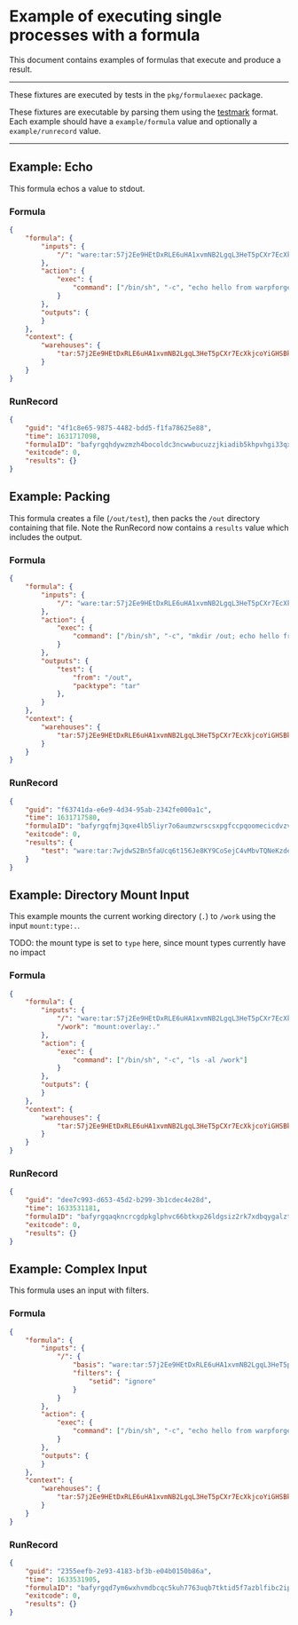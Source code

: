 Example of executing single processes with a formula
====================================================

This document contains examples of formulas that execute and produce a result.

---

These fixtures are executed by tests in the `pkg/formulaexec` package.

These fixtures are executable by parsing them using
the [testmark](https://github.com/warpfork/go-testmark) format.
Each example should have a `example/formula` value and optionally a
`example/runrecord` value.

---

## Example: Echo

This formula echos a value to stdout.

### Formula

[testmark]:# (echo/formula)
```json
{
	"formula": {
		"inputs": {
			"/": "ware:tar:57j2Ee9HEtDxRLE6uHA1xvmNB2LgqL3HeT5pCXr7EcXkjcoYiGHSBkFyKqQuHFyGPN"
		},
		"action": {
			"exec": {
				"command": ["/bin/sh", "-c", "echo hello from warpforge!"]
			}
		},
		"outputs": {
		}
	},
	"context": {
		"warehouses": {
			"tar:57j2Ee9HEtDxRLE6uHA1xvmNB2LgqL3HeT5pCXr7EcXkjcoYiGHSBkFyKqQuHFyGPN": "https://dl-cdn.alpinelinux.org/alpine/v3.15/releases/x86_64/alpine-minirootfs-3.15.0-x86_64.tar.gz"
		}
	}
}
```

### RunRecord

[testmark]:# (echo/runrecord)
```json
{
	"guid": "4f1c8e65-9875-4482-bdd5-f1fa78625e88",
	"time": 1631717098,
	"formulaID": "bafyrgqhdywzmzh4bocoldc3ncwwbucuzzjkiadib5khpvhgi33qx7k63kg5i53rmszd6t2a7agdue6vuihjwx7whvciiktkwytczeronejynk",
	"exitcode": 0,
	"results": {}
}
```

## Example: Packing

This formula creates a file (`/out/test`), then packs the `/out` directory containing that file.
Note the RunRecord now contains a `results` value which includes the output.

### Formula
[testmark]:# (pack/formula)
```json
{
	"formula": {
		"inputs": {
			"/": "ware:tar:57j2Ee9HEtDxRLE6uHA1xvmNB2LgqL3HeT5pCXr7EcXkjcoYiGHSBkFyKqQuHFyGPN"
		},
		"action": {
			"exec": {
				"command": ["/bin/sh", "-c", "mkdir /out; echo hello from warpforge! > /out/test"]
			}
		},
		"outputs": {
			"test": {
				"from": "/out",
				"packtype": "tar"
			},
		}
	},
	"context": {
		"warehouses": {
			"tar:57j2Ee9HEtDxRLE6uHA1xvmNB2LgqL3HeT5pCXr7EcXkjcoYiGHSBkFyKqQuHFyGPN": "https://dl-cdn.alpinelinux.org/alpine/v3.15/releases/x86_64/alpine-minirootfs-3.15.0-x86_64.tar.gz"
		}
	}
}
```

### RunRecord
[testmark]:# (pack/runrecord)
```json
{
	"guid": "f63741da-e6e9-4d34-95ab-2342fe000a1c",
	"time": 1631717580,
	"formulaID": "bafyrgqfmj3qxe4lb5liyr7o6aumzwrscsxpgfccpqoomecicdvzvinqpfb55txxfwxmfed7knonxaki6qwhu7q23kiwzeqtahgcohs63b2ste",
	"exitcode": 0,
	"results": {
		"test": "ware:tar:7wjdwS2Bn5faUcq6t156Je8KY9CoSejC4vMbvTQNeKzdeNLzt4sEtzKQ6H56x6KuD7"
	}
}
```

## Example: Directory Mount Input

This example mounts the current working directory (`.`) to `/work` using the input
`mount:type:.`.

TODO: the mount type is set to `type` here, since mount types currently have no impact

### Formula
[testmark]:# (dirmount/formula)
```json
{
	"formula": {
		"inputs": {
			"/": "ware:tar:57j2Ee9HEtDxRLE6uHA1xvmNB2LgqL3HeT5pCXr7EcXkjcoYiGHSBkFyKqQuHFyGPN",
			"/work": "mount:overlay:."
		},
		"action": {
			"exec": {
				"command": ["/bin/sh", "-c", "ls -al /work"]
			}
		},
		"outputs": {
		}
	},
	"context": {
		"warehouses": {
			"tar:57j2Ee9HEtDxRLE6uHA1xvmNB2LgqL3HeT5pCXr7EcXkjcoYiGHSBkFyKqQuHFyGPN": "https://dl-cdn.alpinelinux.org/alpine/v3.15/releases/x86_64/alpine-minirootfs-3.15.0-x86_64.tar.gz"
		}
	}
}
```

### RunRecord
[testmark]:# (dirmount/runrecord)
```json
{
	"guid": "dee7c993-d653-45d2-b299-3b1cdec4e28d",
	"time": 1633531181,
	"formulaID": "bafyrgqaqkncrcgdpkglphvc66btkxp26ldgsiz2rk7xdbqygalzta4z4ugz65f6mlwja5lsazrckbrklqarmjgndcmdlk5p3yov6kgg2bgs2i",
	"exitcode": 0,
	"results": {}
}
```

## Example: Complex Input

This formula uses an input with filters.

### Formula

[testmark]:# (complexinput/formula)
```json
{
	"formula": {
		"inputs": {
			"/": {
				"basis": "ware:tar:57j2Ee9HEtDxRLE6uHA1xvmNB2LgqL3HeT5pCXr7EcXkjcoYiGHSBkFyKqQuHFyGPN",
				"filters": {
					"setid": "ignore"
				}
			}
		},
		"action": {
			"exec": {
				"command": ["/bin/sh", "-c", "echo hello from warpforge!"]
			}
		},
		"outputs": {
		}
	},
	"context": {
		"warehouses": {
			"tar:57j2Ee9HEtDxRLE6uHA1xvmNB2LgqL3HeT5pCXr7EcXkjcoYiGHSBkFyKqQuHFyGPN": "https://dl-cdn.alpinelinux.org/alpine/v3.15/releases/x86_64/alpine-minirootfs-3.15.0-x86_64.tar.gz"
		}
	}
}
```

### RunRecord

[testmark]:# (complexinput/runrecord)
```json
{
	"guid": "2355eefb-2e93-4183-bf3b-e04b0150b86a",
	"time": 1633531905,
	"formulaID": "bafyrgqd7ym6wxhvmdbcqc5kuh7763uqb7tktid5f7azblfibc2ipetpighyk2peurqzdtqff7sfk3j44hzk3vpbthrogg36jsyrswwlznr5k4",
	"exitcode": 0,
	"results": {}
}
```
